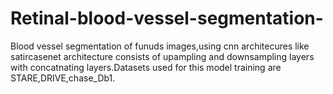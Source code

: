 # Retinal-blood-vessel-segmentation-
Blood vessel segmentation of funuds images,using cnn architecures like satircasenet architecture consists of upampling and downsampling layers with concatnating layers.Datasets used for this model training are STARE,DRIVE,chase_Db1.
